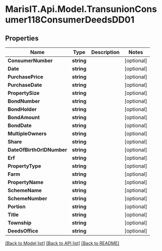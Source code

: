 
# MarisIT.Api.Model.TransunionConsumer118ConsumerDeedsDD01

## Properties

Name | Type | Description | Notes
------------ | ------------- | ------------- | -------------
**ConsumerNumber** | **string** |  | [optional] 
**Date** | **string** |  | [optional] 
**PurchasePrice** | **string** |  | [optional] 
**PurchaseDate** | **string** |  | [optional] 
**PropertySize** | **string** |  | [optional] 
**BondNumber** | **string** |  | [optional] 
**BondHolder** | **string** |  | [optional] 
**BondAmount** | **string** |  | [optional] 
**BondDate** | **string** |  | [optional] 
**MultipleOwners** | **string** |  | [optional] 
**Share** | **string** |  | [optional] 
**DateOfBirthOrIDNumber** | **string** |  | [optional] 
**Erf** | **string** |  | [optional] 
**PropertyType** | **string** |  | [optional] 
**Farm** | **string** |  | [optional] 
**PropertyName** | **string** |  | [optional] 
**SchemeName** | **string** |  | [optional] 
**SchemeNumber** | **string** |  | [optional] 
**Portion** | **string** |  | [optional] 
**Title** | **string** |  | [optional] 
**Township** | **string** |  | [optional] 
**DeedsOffice** | **string** |  | [optional] 

[[Back to Model list]](../README.md#documentation-for-models)
[[Back to API list]](../README.md#documentation-for-api-endpoints)
[[Back to README]](../README.md)

